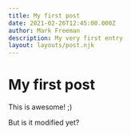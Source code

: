 ```yaml
---
title: My first post
date: 2021-02-26T12:45:00.000Z
author: Mark Freeman
description: My very first entry
layout: layouts/post.njk
---
```

# My first post

This is awesome! ;)

But is it modified yet?